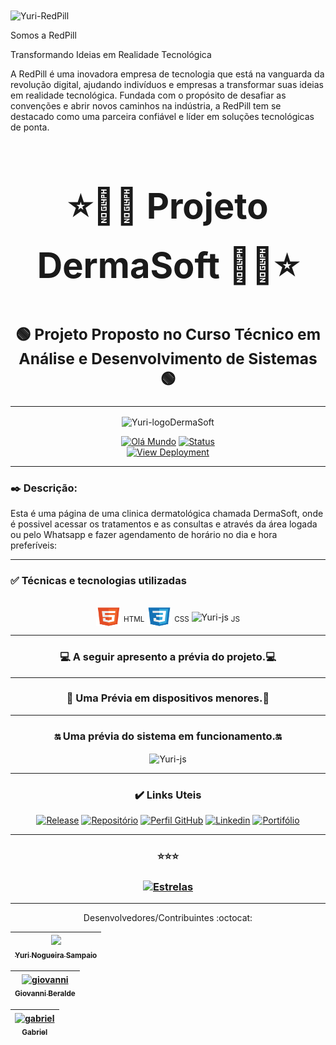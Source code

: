 <div > <img align="center" alt="Yuri-RedPill" height="60" width="300" src="https://github.com/YuriSampaio10/ProjetoDev/blob/main/img/RedPill.png">
<p>Somos a RedPill</p></div>

Transformando Ideias em Realidade Tecnológica

A RedPill é uma inovadora empresa de tecnologia que está na vanguarda da revolução digital, ajudando indivíduos e empresas a transformar suas ideias em realidade tecnológica. Fundada com o propósito de desafiar as convenções e abrir novos caminhos na indústria, a RedPill tem se destacado como uma parceira confiável e líder em soluções tecnológicas de ponta.</p></div>

# <div align="center"><h1>:star::man_technologist: Projeto DermaSoft :man_technologist::star:</h1></div>
 
### <div align="center"><h2>:green_circle: Projeto Proposto no Curso Técnico em Análise e Desenvolvimento de Sistemas :green_circle:</h2></div>
___

<div align="center"> <img align="center" alt="Yuri-logoDermaSoft" height="100" width="150" src="https://github.com/YuriSampaio10/ProjetoDev/blob/main/img/DermaSoft.png"></div>


[<div align="center">![Olá Mundo](https://shields.io/badge/Olá-Mundo-blue)](https://github.com/YuriSampaio10/ProjetoDev#readme)
[![Status](https://shields.io/badge/STATUS-V%200.2%20Em%20Andamento-green)](https://github.com/YuriSampaio10/ProjetoDev#readme)  
[![View Deployment](https://shields.io/badge/VER-SITE-yellow.svg)](https://yurisampaio10.github.io/ProjetoDev) </div>

___
### :black_nib: Descrição:

Esta é uma página de uma clinica dermatológica chamada DermaSoft, onde é possivel acessar os tratamentos e as consultas e através da área logada ou pelo Whatsapp e fazer agendamento de horário no dia e hora  preferíveis:


___
### ✅ Técnicas e tecnologias utilizadas

<div style="display: inline_block" align="center"><br>
 <img align="center" alt="Yuri-HTML" height="30" width="40" src="https://raw.githubusercontent.com/devicons/devicon/master/icons/html5/html5-original.svg">
 <sub>HTML</sub>
 
 <img align="center" alt="Yuri-CSS" height="30" width="40" src="https://raw.githubusercontent.com/devicons/devicon/master/icons/css3/css3-original.svg">
 <sub>CSS</sub>
 
  <img align="center" alt="Yuri-js" height="30" width="40" src="https://user-images.githubusercontent.com/102839085/161417408-0adf28d3-5728-4f94-8483-371ebca760d7.svg">
 <sub>JS</sub>
</div>
  
  ___
###  <div align="center">:computer: A seguir apresento a prévia do projeto.:computer:</div>



___
###  <div align="center">:iphone: Uma Prévia em dispositivos menores.:iphone:</div>



___ 
###  <div align="center">:on: Uma prévia do sistema em funcionamento.:on:</div>

<div align="center"><img align="center" alt="Yuri-js" height="400" width="600" src="https://user-images.githubusercontent.com/102839085/236649338-334f6b03-1fe4-4d84-9266-8a0f54e4346b.gif"></div>

___
### <div align="center">:heavy_check_mark: Links Uteis</div>

[<div align="center">![Release](https://shields.io/badge/Release-v0.1.1-green)](https://github.com/YuriSampaio10/ProjetoDev/releases/tag/v0.1.1)
[![Repositório](https://shields.io/badge/Repositório-ProjetoDev-yellow)](https://github.com/YuriSampaio10/ProjetoDev)
[![Perfil GitHub](https://shields.io/badge/Perfil-GitHub-blue)](https://github.com/YuriSampaio10/)
[![Linkedin](https://shields.io/badge/Linkedin-Yuri-brown)](https://www.linkedin.com/in/yuri-nogueira-sampaio-desenvolvedor/)
[![Portifólio](https://shields.io/badge/Portifólio-Yuri-aqua)](https://github.com/YuriSampaio10?tab=repositories)</div>

___
### <div align="center">:star::star::star:</div> 

### <div align="center">[![Estrelas](https://shields.io/badge/Estrelas-Veja%20quem%20já%20%20deu%20estrelas%20%20E%20Deixe%20a%20sua%20Também-red)](https://github.com/YuriSampaio10/ProjetoDev/stargazers)</div>


___
 <div align="center">Desenvolvedores/Contribuintes :octocat:

| [<img src="https://avatars.githubusercontent.com/u/102839085?s=400&u=ca12d62cdc893b83486100dc979f339f05ac5865&v=4" width=115><br><sub>Yuri Nogueira Sampaio</sub>](https://github.com/YuriSampaio10)
| :---: |

| [<img align="center" alt="giovanni" height="100" width="100" src="https://avatars.githubusercontent.com/u/126211541?v=4"><br><sub>Giovanni Beralde</sub>](https://github.com/GiovanniBeralde0)
| :---: |

| [<img align="center" alt="gabriel" height="100" width="100" src="https://avatars.githubusercontent.com/u/126294475?v=4"><br><sub>Gabriel</sub>](https://github.com/Toperatoperaldo)
| :---: |
